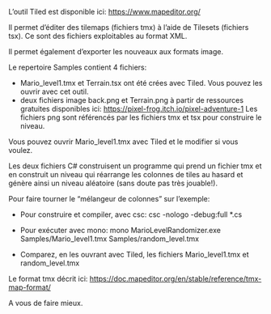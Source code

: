 L’outil Tiled est disponible ici: https://www.mapeditor.org/

Il permet d’éditer des tilemaps (fichiers tmx) à l’aide de Tilesets (fichiers tsx). Ce sont des fichiers exploitables au format XML.

Il permet également d’exporter les nouveaux aux formats image.

Le repertoire Samples contient 4 fichiers:
- Mario_level1.tmx et Terrain.tsx ont été crées avec Tiled. Vous pouvez les ouvrir avec cet outil.
- deux fichiers image back.png et Terrain.png à partir de ressources gratuites disponibles ici: https://pixel-frog.itch.io/pixel-adventure-1
Les fichiers png sont référencés par les fichiers tmx et tsx pour construire le niveau.

Vous pouvez ouvrir Mario_level1.tmx avec Tiled et le modifier si vous voulez.

Les deux fichiers C# construisent un programme qui prend un fichier tmx et en construit un niveau qui réarrange les colonnes de tiles au hasard et génère ainsi un niveau aléatoire (sans doute pas très jouable!).

Pour faire tourner le “mélangeur de colonnes” sur l’exemple:

- Pour construire et compiler, avec csc:
csc -nologo -debug:full *.cs

- Pour exécuter avec mono:
mono MarioLevelRandomizer.exe Samples/Mario_level1.tmx Samples/random_level.tmx

- Comparez, en les ouvrant avec Tiled, les fichiers Mario_level1.tmx et random_level.tmx

Le format tmx décrit ici: https://doc.mapeditor.org/en/stable/reference/tmx-map-format/

A vous de faire mieux.

